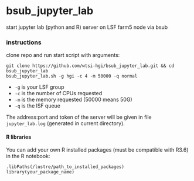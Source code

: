 # bsub_jupyter_lab
start jupyter lab (python and R) server on LSF farm5 node via bsub

### instructions
clone repo and run start script with arguments:
```
git clone https://github.com/wtsi-hgi/bsub_jupyter_lab.git && cd bsub_jupyter_lab
bsub_jupyter_lab.sh -g hgi -c 4 -m 50000 -q normal
```

* `-g` is your LSF group
* `-c` is the number of CPUs requested
* `-m` is the memory requested (50000 means 50G)
* `-q` is the lSF queue

The address:port and token of the server will be given in file `jupyter_lab.log` (generated in current directory).

#### R libraries
You can add your own R installed packages (must be compatible with R3.6) in the R notebook:
```
.libPaths(/lustre/path_to_installed_packages)
library(your_package_name)
```
